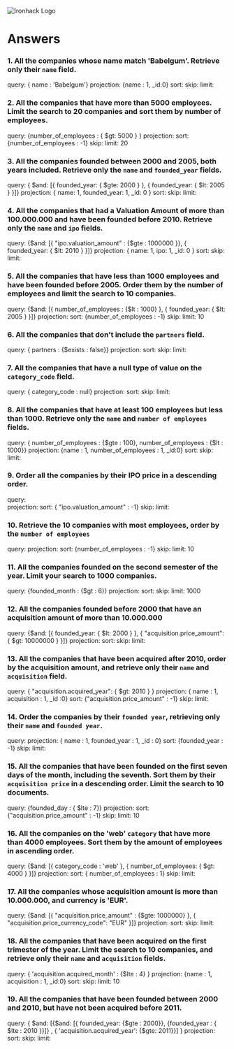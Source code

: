 ![Ironhack Logo](https://i.imgur.com/1QgrNNw.png)

# Answers

### 1. All the companies whose name match 'Babelgum'. Retrieve only their `name` field.

query:      { name : 'Babelgum'}
projection: {name : 1, _id:0}
sort: 
skip: 
limit: 



### 2. All the companies that have more than 5000 employees. Limit the search to 20 companies and sort them by **number of employees**.

query:      {number_of_employees : { $gt: 5000 } }
projection: 
sort:       {number_of_employees : -1}
skip: 
limit: 20

### 3. All the companies founded between 2000 and 2005, both years included. Retrieve only the `name` and `founded_year` fields.

query:      { $and: [{ founded_year: { $gte: 2000 } }, { founded_year: { $lt: 2005 } }]}
projection: { name: 1, founded_year: 1, _id: 0 }
sort: 
skip: 
limit: 

### 4. All the companies that had a Valuation Amount of more than 100.000.000 and have been founded before 2010. Retrieve only the `name` and `ipo` fields.

query:      {$and: [{ "ipo.valuation_amount" : {$gte : 1000000 }}, { founded_year: { $lt: 2010 } }]}
projection: { name: 1, ipo: 1, _id: 0 }
sort: 
skip: 
limit: 

### 5. All the companies that have less than 1000 employees and have been founded before 2005. Order them by the number of employees and limit the search to 10 companies.

query:      {$and: [{ number_of_employees : {$lt : 1000}  }, { founded_year: { $lt: 2005 } }]}
projection: 
sort:       {number_of_employees : -1}
skip: 
limit:      10

### 6. All the companies that don't include the `partners` field.

query:      { partners : {$exists : false}}
projection: 
sort: 
skip: 
limit: 

### 7. All the companies that have a null type of value on the `category_code` field.

query:          { category_code : null}
projection: 
sort: 
skip: 
limit: 

### 8. All the companies that have at least 100 employees but less than 1000. Retrieve only the `name` and `number of employees` fields.

query:          { number_of_employees : {$gte : 100}, number_of_employees : {$lt : 1000}}
projection:     {name : 1, number_of_employees : 1, _id:0}
sort: 
skip: 
limit: 

### 9. Order all the companies by their IPO price in a descending order.

query:      
projection: 
sort:       { "ipo.valuation_amount" : -1}
skip: 
limit: 

### 10. Retrieve the 10 companies with most employees, order by the `number of employees`

query: 
projection: 
sort:       {number_of_employees : -1}
skip: 
limit:      10

### 11. All the companies founded on the second semester of the year. Limit your search to 1000 companies.

query:      {founded_month : {$gt : 6}}
projection: 
sort: 
skip: 
limit:      1000

### 12. All the companies founded before 2000 that have an acquisition amount of more than 10.000.000

query:      {$and: [{ founded_year: { $lt: 2000 } }, { "acquisition.price_amount": { $gt: 10000000 } }]}
projection: 
sort: 
skip: 
limit: 

### 13. All the companies that have been acquired after 2010, order by the acquisition amount, and retrieve only their `name` and `acquisition` field.

query:      { "acquisition.acquired_year": { $gt: 2010 } }
projection: { name : 1, acquisition : 1, _id :0}
sort:       {"acquisition.price_amount" : -1}
skip: 
limit: 

### 14. Order the companies by their `founded year`, retrieving only their `name` and `founded year`.

query: 
projection: { name : 1, founded_year : 1, _id : 0}
sort:       {founded_year : -1}
skip: 
limit: 

### 15. All the companies that have been founded on the first seven days of the month, including the seventh. Sort them by their `acquisition price` in a descending order. Limit the search to 10 documents.

query:      {founded_day : { $lte : 7}}
projection: 
sort:       {"acquisition.price_amount" : -1}
skip: 
limit:      10

### 16. All the companies on the 'web' `category` that have more than 4000 employees. Sort them by the amount of employees in ascending order.

query:      {$and: [{ category_code : 'web' }, { number_of_employees: { $gt: 4000 } }]}
projection: 
sort:       { number_of_employees : 1}
skip: 
limit: 

### 17. All the companies whose acquisition amount is more than 10.000.000, and currency is 'EUR'.

query:      {$and: [{ "acquisition.price_amount" : {$gte: 1000000} }, { "acquisition.price_currency_code": "EUR" }]}
projection: 
sort: 
skip: 
limit: 

### 18. All the companies that have been acquired on the first trimester of the year. Limit the search to 10 companies, and retrieve only their `name` and `acquisition` fields.

query:      { 'acquisition.acquired_month' : {$lte : 4} } 
projection: {name : 1, acquisition : 1, _id:0}
sort: 
skip: 
limit:      10

### 19. All the companies that have been founded between 2000 and 2010, but have not been acquired before 2011.

query:      { $and: [{$and: [{ founded_year: {$gte : 2000}}, {founded_year : { $lte : 2010 }}]} , { 'acquisition.acquired_year': {$gte: 2011}}] }
projection: 
sort: 
skip: 
limit: 